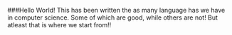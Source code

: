 ###Hello World!
This has been written the as many language  has we have in computer science.
Some of which are good, while others are not!
But atleast that is where we start from!!
